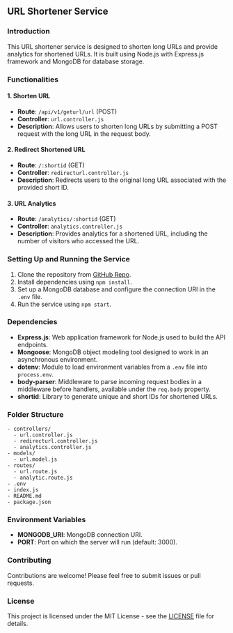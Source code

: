 ## URL Shortener Service

### Introduction

This URL shortener service is designed to shorten long URLs and provide analytics for shortened URLs. It is built using Node.js with Express.js framework and MongoDB for database storage.

### Functionalities

#### 1. Shorten URL

- **Route**: `/api/v1/geturl/url` (POST)
- **Controller**: `url.controller.js`
- **Description**: Allows users to shorten long URLs by submitting a POST request with the long URL in the request body.

#### 2. Redirect Shortened URL

- **Route**: `/:shortid` (GET)
- **Controller**: `redirecturl.controller.js`
- **Description**: Redirects users to the original long URL associated with the provided short ID.

#### 3. URL Analytics

- **Route**: `/analytics/:shortid` (GET)
- **Controller**: `analytics.controller.js`
- **Description**: Provides analytics for a shortened URL, including the number of visitors who accessed the URL.

### Setting Up and Running the Service

1. Clone the repository from [GitHub Repo](https://github.com/example/url-shortener).
2. Install dependencies using `npm install`.
3. Set up a MongoDB database and configure the connection URI in the `.env` file.
4. Run the service using `npm start`.

### Dependencies

- **Express.js**: Web application framework for Node.js used to build the API endpoints.
- **Mongoose**: MongoDB object modeling tool designed to work in an asynchronous environment.
- **dotenv**: Module to load environment variables from a `.env` file into `process.env`.
- **body-parser**: Middleware to parse incoming request bodies in a middleware before handlers, available under the `req.body` property.
- **shortid**: Library to generate unique and short IDs for shortened URLs.

### Folder Structure

```
- controllers/
  - url.controller.js
  - redirecturl.controller.js
  - analytics.controller.js
- models/
  - url.model.js
- routes/
  - url.route.js
  - analytic.route.js
- .env
- index.js
- README.md
- package.json
```

### Environment Variables

- **MONGODB_URI**: MongoDB connection URI.
- **PORT**: Port on which the server will run (default: 3000).

### Contributing

Contributions are welcome! Please feel free to submit issues or pull requests.

### License

This project is licensed under the MIT License - see the [LICENSE](LICENSE) file for details.